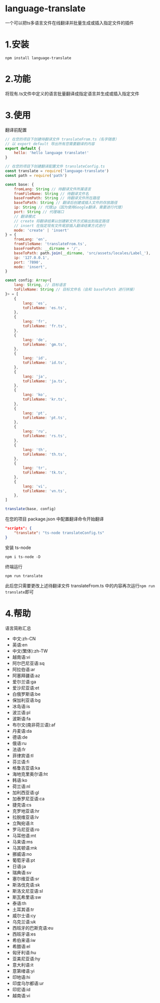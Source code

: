 # language-translate

一个可以把ts多语言文件在线翻译并批量生成或插入指定文件的插件

# 1.安装  
```npm install language-translate```  

# 2.功能  
将现有.ts文件中定义的语言批量翻译成指定语言并生成或插入指定文件

# 3.使用
翻译前配置
```js
// 在您的项目下创建待翻译文件 translateFrom.ts（名字随意）
// 以 export default 导出所有您需要翻译的内容
export default {
    hello: 'hello language translate!'
}
```
```js
// 在您的项目下创建翻译配置文件 translateConfig.ts
const translate = require('language-translate')
const path = require('path')

const base: {
    fromLang: String // 待翻译文件所属语言
    fromFileName: String // 待翻译文件名
    baseFromPath: String // 待翻译文件所在路径
    baseToPath: String // 翻译后创建或插入文件的存放路径
    ip: String // 代理ip（因为使用Google翻译，需要进行代理）
    port: String // 代理端口
    // 翻译模式
    // create 将翻译结果以创建新文件方式输出到指定路径
    // insert 在指定现有文件尾部插入翻译结果方式进行
    mode: 'create' | 'insert'
} = {
    fromLang: 'en',
    fromFileName: 'translateFrom.ts',
    baseFromPath: __dirname + '/',
    baseToPath: path.join(__dirname, 'src/assets/locales/Label_'),
    ip: '127.0.0.1',
    port: '7890',
    mode: 'insert',
}

const config: Array<{
    lang: String, // 目标语言
    toFileName: String // 目标文件名（会和 baseToPath 进行拼接）
}> = [
    {
        lang: 'es',
        toFileName: 'es.ts',
    },
    {
        lang: 'fr',
        toFileName: 'fr.ts',
    },
    {
        lang: 'de',
        toFileName: 'gm.ts',
    },
    {
        lang: 'id',
        toFileName: 'id.ts',
    },
    {
        lang: 'ja',
        toFileName: 'ja.ts',
    },
    {
        lang: 'ko',
        toFileName: 'kr.ts',
    },
    {
        lang: 'pt',
        toFileName: 'pt.ts',
    },
    {
        lang: 'ru',
        toFileName: 'rs.ts',
    },
    {
        lang: 'th',
        toFileName: 'th.ts',
    },
    {
        lang: 'tr',
        toFileName: 'tk.ts',
    },
    {
        lang: 'vi',
        toFileName: 'vn.ts',
    },
]

translate(base, config)
```  
在您的项目 package.json 中配置翻译命令开始翻译
```json
"scripts": {
    "translate": "ts-node translateConfig.ts"
}
```
安装 ts-node 
```
npm i ts-node -D
```
终端运行
```
npm run translate
```
此后您只需要更改上述待翻译文件 translateFrom.ts 中的内容再次运行```npm run translate```即可
# 4.帮助  
语言简称汇总
* 中文:zh-CN
* 英语:en
* 中文(繁体):zh-TW
* 越南语:vi
* 阿尔巴尼亚语:sq
* 阿拉伯语:ar
* 阿塞拜疆语:az
* 爱尔兰语:ga
* 爱沙尼亚语:et
* 白俄罗斯语:be
* 保加利亚语:bg
* 冰岛语:is
* 波兰语:pl
* 波斯语:fa
* 布尔文(南非荷兰语):af
* 丹麦语:da
* 德语:de
* 俄语:ru
* 法语:fr
* 菲律宾语:tl
* 芬兰语:fi
* 格鲁吉亚语:ka
* 海地克里奥尔语:ht
* 韩语:ko
* 荷兰语:nl
* 加利西亚语:gl
* 加泰罗尼亚语:ca
* 捷克语:cs
* 克罗地亚语:hr
* 拉脱维亚语:lv
* 立陶宛语:lt
* 罗马尼亚语:ro
* 马耳他语:mt
* 马来语:ms
* 马其顿语:mk
* 挪威语:no
* 葡萄牙语:pt
* 日语:ja
* 瑞典语:sv
* 塞尔维亚语:sr
* 斯洛伐克语:sk
* 斯洛文尼亚语:sl
* 斯瓦希里语:sw
* 泰语:th
* 土耳其语:tr
* 威尔士语:cy
* 乌克兰语:uk
* 西班牙的巴斯克语:eu
* 西班牙语:es
* 希伯来语:iw
* 希腊语:el
* 匈牙利语:hu
* 亚美尼亚语:hy
* 意大利语:it
* 意第绪语:yi
* 印地语:hi
* 印度乌尔都语:ur
* 印尼语:id
* 越南语:vi